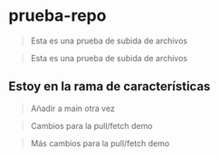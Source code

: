 # prueba-repo
> Esta es una prueba de subida de archivos

> Esta es una prueba de subida de archivos

## Estoy en la rama de características
> Añadir a main otra vez

> Cambios para la pull/fetch demo

> Más cambios para la pull/fetch demo

